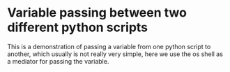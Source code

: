 # Variable passing between two different python scripts
 This is a demonstration of passing a variable from one python script to another, which usually is not really very simple, here we use the os shell as a mediator for passing the variable.
